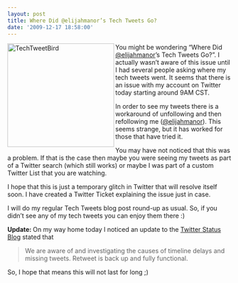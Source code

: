 ```yaml
---
layout: post
title: Where Did @elijahmanor’s Tech Tweets Go?
date: '2009-12-17 18:58:00'
---
```


<p><a href="http://elijahmanor.com/webdevdotnet/image.axd?picture=TechTweetBird.png"><img title="TechTweetBird" border="0" alt="TechTweetBird" align="left" src="http://elijahmanor.com/webdevdotnet/image.axd?picture=TechTweetBird_thumb.png" width="240" height="233"></a> You might be wondering “Where Did <a href="http://twitter.com/elijahmanor" target="_blank">@elijahmanor</a>’s Tech Tweets Go?”. I actually wasn’t aware of this issue until I had several people asking where my tech tweets went. It seems that there is an issue with my account on Twitter today starting around 9AM CST.</p>  <p>In order to see my tweets there is a workaround of unfollowing and then refollowing me (<a href="http://twitter.com/elijahmanor" target="_blank">@elijahmanor</a>). This seems strange, but it has worked for those that have tried it.</p>  <p>You may have not noticed that this was a problem. If that is the case then maybe you were seeing my tweets as part of a Twitter search (which still works) or maybe I was part of a custom Twitter List that you are watching. </p>  <p>I hope that this is just a temporary glitch in Twitter that will resolve itself soon. I have created a Twitter Ticket explaining the issue just in case.</p>  <p>I will do my regular Tech Tweets blog post round-up as usual. So, if you didn’t see any of my tech tweets you can enjoy them there :)</p>  <p><strong>Update: </strong>On my way home today I noticed an update to the <a href="http://status.twitter.com/post/287676075/known-issues-timeline-delays-and-missing-tweets" target="_blank">Twitter Status Blog</a> stated that</p>  <blockquote>   <p>We are aware of and investigating the causes of timeline delays and missing tweets. Retweet is back up and fully functional.</p> </blockquote>  <p>So, I hope that means this will not last for long ;)</p>